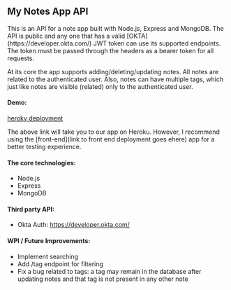 <h2> My Notes App API </h2>
This is an API for a note app built with Node.js, Express and MongoDB. The API is public and any one that has a valid [OKTA](https://developer.okta.com/) JWT token can use its supported endpoints. The token must be passed through the headers as a bearer token for all requests.

At its core the app supports adding/deleting/updating notes. All notes are related to the authenticated user. Also, notes can have multiple tags, which just like notes are visible (related) only to the authenticated user.

<h4> Demo: </h4>

[heroky deployment](https://herokuapp.com/)

The above link will take you to our app on Heroku. However, I recommend using the [front-end](link to front end deployment goes ehere) app for a better testing experience. 

<h4>The core technologies:</h4>

- Node.js
- Express
- MongoDB

<h4> Third party API:</h4>

- Okta Auth: https://developer.okta.com/


<h4> WPI / Future Improvements: </h4>

- Implement searching
- Add /tag endpoint for filtering
- Fix a bug related to tags: a tag may remain in the database after updating notes and that tag is not present in any other note

